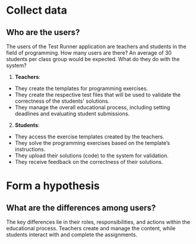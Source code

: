 # Collect data
## Who are the users?
The users of the Test Runner application are teachers and students in the field of programming.
How many users are there?
An average of 30 students per class group would be expected.
What do they do with the system?
1. **Teachers**:
* They create the templates for programming exercises.
* They create the respective test files that will be used to validate the correctness of the students' solutions.
* They manage the overall educational process, including setting deadlines and evaluating student submissions.
2. **Students**:
* They access the exercise templates created by the teachers.
* They solve the programming exercises based on the template’s instructions.
* They upload their solutions (code) to the system for validation.
* They receive feedback on the correctness of their solutions.

# Form a hypothesis
## What are the differences among users?
The key differences lie in their roles, responsibilities, and actions within the educational process. Teachers create and manage the content, while students interact with and complete the assignments.
